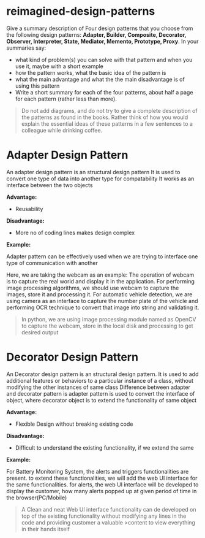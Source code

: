 # reimagined-design-patterns

Give a summary description of Four design patterns that you choose from the following design patterns: **Adapter,  Builder, Composite, Decorator, Observer, Interpreter, State, Mediator, Memento, Prototype, Proxy**. In your summaries say:

- what kind of problem(s) you can solve with that pattern and when you use it, maybe with a short example
- how the pattern works, what the basic idea of the pattern is
- what the main advantage and what the the main disadvantage is of using this pattern
- Write a short summary for each of the four patterns, about half a page for each pattern (rather less than more). 

> Do not add diagrams, and do not try to give a complete description of the patterns as found in the books. Rather think of how you would explain the essential ideas of these patterns in a few sentences to a colleague while drinking coffee.



# Adapter Design Pattern

An adapter design pattern is an structural design pattern
It is used to convert one type of data into another type for compatability
It works as an interface between the two objects

**Advantage:**
- Reusability

**Disadvantage:**
- More no of coding lines makes design complex

**Example:**

Adapter pattern can be effectively used when we are trying to interface one type of communication with another

Here, we are taking the webcam as an example:
The operation of webcam is to capture the real world and display it in the application.
For performing image processing algorithms, we should use webcam to capture the images, store it and processing it.
For automatic vehicle detection, we are using camera as an interface to capture the number plate of the vehicle and 
performing OCR technique to convert that image into string and validating it.

>In python, we are using image processing module named as OpenCV to capture the webcam, store in the local disk 
>and processing to get desired output


# Decorator Design Pattern
An Decorator design pattern is an structural design pattern.
It is used to add additional features or behaviors to a particular instance of a class, without modifying the other instances of same class
Difference between adapter and decorator pattern is adapter pattern is used to convert the interface of object, where
decorator object is to extend the functionality of same object

**Advantage:**
- Flexible Design without breaking existing code

**Disadvantage:**
- Difficult to understand the existing functionality, if we extend the same

**Example:**

For Battery Monitoring System, the alerts and triggers functionalities are present.
to extend these functionalities, we will add the web UI interface for the same functionalities.
for alerts, the web UI interface will be developed to display the customer, how many alerts popped up at given period of time in the browser(PC/Mobile)
>A Clean and neat Web UI interface functionality can de developed on top of the existing functionality without modifying any lines in the code and providing customer a valuable >content to view everything in their hands itself
